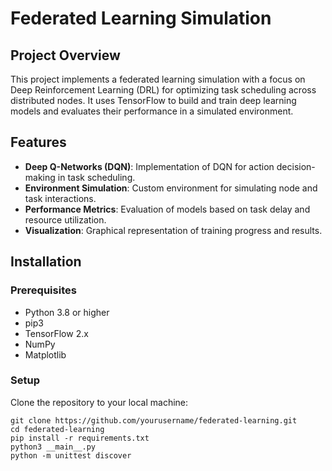 # Federated Learning Simulation

## Project Overview
This project implements a federated learning simulation with a focus on Deep Reinforcement Learning (DRL) for optimizing task scheduling across distributed nodes. It uses TensorFlow to build and train deep learning models and evaluates their performance in a simulated environment.

## Features
- **Deep Q-Networks (DQN)**: Implementation of DQN for action decision-making in task scheduling.
- **Environment Simulation**: Custom environment for simulating node and task interactions.
- **Performance Metrics**: Evaluation of models based on task delay and resource utilization.
- **Visualization**: Graphical representation of training progress and results.

## Installation

### Prerequisites
- Python 3.8 or higher
- pip3
- TensorFlow 2.x
- NumPy
- Matplotlib

### Setup
Clone the repository to your local machine:
```
git clone https://github.com/yourusername/federated-learning.git
cd federated-learning
pip install -r requirements.txt
python3 __main__.py
python -m unittest discover
```